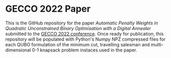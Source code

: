# GECCO 2022 Paper

This is the GitHub repository for the paper *Automatic Penalty Weights in Quadratic Unconstrained Binary Optimisation with a Digital Annealer* submitted to the [GECCO 2022 conference](https://gecco-2022.sigevo.org/HomePage). Once ready for publication, this repository will be populated with Python's Numpy NPZ compressed files for each QUBO formulation of the minimum cut, travelling salesman and multi-dimensional 0-1 knapsack problem instaces used in the paper.
